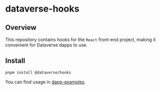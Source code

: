 # dataverse-hooks

## Overview

This repository contains hooks for the `React` front-end project, making it convenient for Dataverse dapps to use.

## Install

```
pnpm install @dataverse/hooks
```

You can find usage in [dapp-examples](https://github.com/dataverse-os/dapp-examples).
